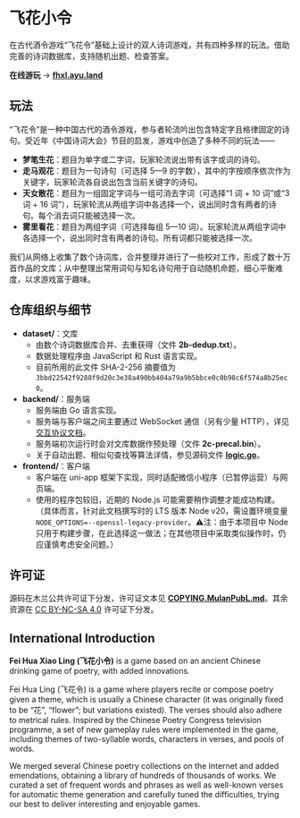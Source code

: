 # 飞花小令

在古代酒令游戏“飞花令”基础上设计的双人诗词游戏，共有四种多样的玩法。借助完善的诗词数据库，支持随机出题、检查答案。

**在线游玩** → **[fhxl.ayu.land](https://fhxl.ayu.land)**

## 玩法

“飞花令”是一种中国古代的酒令游戏，参与者轮流吟出包含特定字且格律固定的诗句。受近年《中国诗词大会》节目的启发，游戏中创造了多种不同的玩法——
- **梦笔生花**：题目为单字或二字词，玩家轮流说出带有该字或词的诗句。
- **走马观花**：题目为一句诗句（可选择 5—9 的字数），其中的字按顺序依次作为关键字，玩家轮流各自说出包含当前关键字的诗句。
- **天女散花**：题目为一组固定字词与一组可消去字词（可选择“1 词 + 10 词”或“3 词 + 16 词”），玩家轮流从两组字词中各选择一个，说出同时含有两者的诗句。每个消去词只能被选择一次。
- **雾里看花**：题目为两组字词（可选择每组 5—10 词）。玩家轮流从两组字词中各选择一个，说出同时含有两者的诗句。所有词都只能被选择一次。

我们从网络上收集了数个诗词库，合并整理并进行了一些校对工作，形成了数十万首作品的文库；从中整理出常用词句与知名诗句用于自动随机命题，细心平衡难度，以求游戏富于趣味。

## 仓库组织与细节

- **dataset/**：文库
  - 由数个诗词数据库合并、去重获得（文件 **2b-dedup.txt**）。
  - 数据处理程序由 JavaScript 和 Rust 语言实现。
  - 目前所用的此文件 SHA-2-256 摘要值为 `3bbd22542f9288f9d20c3e38a490bb404a79a9b5bbce0c0b98c6f574a8b25ec0`。
- **backend/**：服务端
  - 服务端由 Go 语言实现。
  - 服务端与客户端之间主要通过 WebSocket 通信（另有少量 HTTP），详见[交互协议文档](protocol.md)。
  - 服务端初次运行时会对文库数据作预处理（文件 **2c-precal.bin**）。
  - 关于自动出题、相似句查找等算法详情，参见源码文件 [**logic.go**](backend/logic.go)。
- **frontend/**：客户端
  - 客户端在 uni-app 框架下实现，同时适配微信小程序（已暂停运营）与网页端。
  - 使用的程序包较旧，近期的 Node.js 可能需要稍作调整才能成功构建。（具体而言，针对此文档撰写时的 LTS 版本 Node v20，需设置环境变量 `NODE_OPTIONS=--openssl-legacy-provider`。⚠️注：由于本项目中 Node 只用于构建步骤，在此选择这一做法；在其他项目中采取类似操作时，仍应谨慎考虑安全问题。）

## 许可证

源码在木兰公共许可证下分发，许可证文本见 [**COPYING.MulanPubL.md**](COPYING.MulanPubL.md)。其余资源在 [CC BY-NC-SA 4.0](https://creativecommons.org/licenses/by-nc-sa/4.0/) 许可证下分发。

## International Introduction

**Fei Hua Xiao Ling (飞花小令)** is a game based on an ancient Chinese drinking game of poetry, with added innovations.

Fei Hua Ling (飞花令) is a game where players recite or compose poetry given a theme, which is usually a Chinese character (it was originally fixed to be “花”, “flower”; but variations existed). The verses should also adhere to metrical rules. Inspired by the Chinese Poetry Congress television programme, a set of new gameplay rules were implemented in the game, including themes of two-syllable words, characters in verses, and pools of words.

We merged several Chinese poetry collections on the Internet and added emendations, obtaining a library of hundreds of thousands of works. We curated a set of frequent words and phrases as well as well-known verses for automatic theme generation and carefully tuned the difficulties, trying our best to deliver interesting and enjoyable games.
